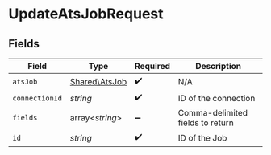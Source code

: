 # UpdateAtsJobRequest


## Fields

| Field                                          | Type                                           | Required                                       | Description                                    |
| ---------------------------------------------- | ---------------------------------------------- | ---------------------------------------------- | ---------------------------------------------- |
| `atsJob`                                       | [Shared\AtsJob](../../Models/Shared/AtsJob.md) | :heavy_check_mark:                             | N/A                                            |
| `connectionId`                                 | *string*                                       | :heavy_check_mark:                             | ID of the connection                           |
| `fields`                                       | array<*string*>                                | :heavy_minus_sign:                             | Comma-delimited fields to return               |
| `id`                                           | *string*                                       | :heavy_check_mark:                             | ID of the Job                                  |